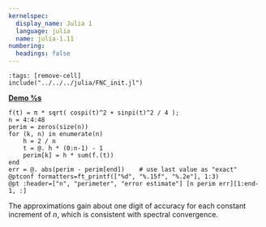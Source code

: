 ```yaml
---
kernelspec:
  display_name: Julia 1
  language: julia
  name: julia-1.11
numbering:
  headings: false
---
```

```{code-cell}
:tags: [remove-cell]
include("../../../julia/FNC_init.jl")
```
[**Demo %s**](#demo-integration-ellipse)

```{code-cell}
f(t) = π * sqrt( cospi(t)^2 + sinpi(t)^2 / 4 );
n = 4:4:48
perim = zeros(size(n))
for (k, n) in enumerate(n)
    h = 2 / n
    t = @. h * (0:n-1) - 1
    perim[k] = h * sum(f.(t))
end
err = @. abs(perim - perim[end])    # use last value as "exact"
@ptconf formatters=ft_printf(["%d", "%.15f", "%.2e"], 1:3)
@pt :header=["n", "perimeter", "error estimate"] [n perim err][1:end-1, :]
```
The approximations gain about one digit of accuracy for each constant increment of $n$, which is consistent with spectral convergence.
